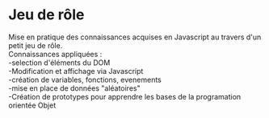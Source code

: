 # Jeu de rôle
Mise en pratique des connaissances acquises en Javascript au travers d'un petit jeu de rôle.<br>
Connaissances appliquées :<br>
-selection d'éléments du DOM<br>
-Modification et affichage via Javascript<br>
-création de variables, fonctions, evenements<br>
-mise en place de données "aléatoires"<br>
-Création de prototypes pour apprendre les bases de la programation orientée Objet
